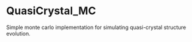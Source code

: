 # QuasiCrystal_MC
Simple monte carlo implementation for simulating quasi-crystal structure evolution.

